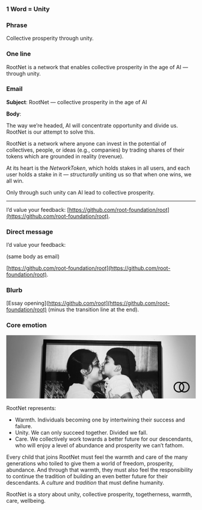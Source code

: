 ### 1 Word = Unity

### Phrase

Collective prosperity through unity.

### One line

RootNet is a network that enables collective prosperity in the age of AI — through unity.

### Email

**Subject**: RootNet — collective prosperity in the age of AI

**Body**:

The way we’re headed, AI will concentrate opportunity and divide us. RootNet is our attempt to solve this.

RootNet is a network where anyone can invest in the potential of collectives, people, or ideas (e.g., companies) by trading shares of their tokens which are grounded in reality (revenue). 

At its heart is the _NetworkToken_, which holds stakes in all users, and each user holds a stake in it — *structurally* uniting us so that when one wins, we all win.

Only through such unity can AI lead to collective prosperity.

---

I’d value your feedback: [https://github.com/root-foundation/root](https://github.com/root-foundation/root).

### Direct message

I’d value your feedback:

(same body as email)

[https://github.com/root-foundation/root](https://github.com/root-foundation/root).

### Blurb

[Essay opening](https://github.com/root](https://github.com/root-foundation/root) (minus the transition line at the end).

### Core emotion

![](assets/emotion.png)

RootNet represents:
- Warmth. Individuals becoming one by intertwining their success and failure.
- Unity. We can only succeed together. Divided we fall.
- Care. We collectively work towards a better future for our descendants, who will enjoy a level of abundance and prosperity we can’t fathom.

Every child that joins RootNet must feel the warmth and care of the many generations who toiled to give them a world of freedom, prosperity, abundance. And through that warmth, they must also feel the responsibility to continue the tradition of building an even better future for their descendants. A *culture* and *tradition* that must define humanity.

RootNet is a story about unity, collective prosperity, togetherness, warmth, care, wellbeing.

